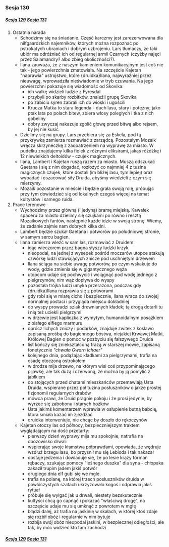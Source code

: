 ### Sesja 130
##### [Sesja 129](#sesja-129) [Sesja 131](#sesja-131)
1. Ostatnia narada
    - Schodzimy się na śniadanie. Część karczmy jest zarezerwowana dla nilfgaardzkich najemników, których można rozpoznać po pstrokatych ubraniach i dobrym uzbrojeniu. Lars tłumaczy, że taki ubiór ma odróżniać ich od regularnej armii Czarnych (czyżby najęci przez Salamandry? albo zbieg okoliczności?).
    - Ilana zauważa, że z naszym kamieniem komunikacyjnym jest coś nie tak - jego powierzchnia zmatowiała. Na szczęście Kajetan "naprawia" ustrojstwo, które {druidka}Ilana, najwyraźniej przez nieuwagę, wprowadziła nieświadomie w tryb czuwania. Na jego powierzchni pokazuje się wiadomość od Skovika:
        - ich walkę widzieli ludzie z Fyresdal
        - przybyli po skarby rozbitków, znaleźli grupę Skovika
        - po zabiciu syren zabrali ich do wioski i ugościli
        - Krucza Matka to stara legenda - duch lasu, stary i potężny; jako ptak lata po polach bitew, zbiera włosy poległych i tka z nich gobeliny
        - dobry zwyczaj nakazuje zgolić głowę przed bitwą albo rejsem, by jej nie kusić
    - Dzielimy się na grupy. Lars przebiera się za Eskela, pod tą przykrywką zamierza rozmawiać z zarządcą. Pozostałym Mozaik wręcza skrzyneczkę z zaopatrzeniem na wyprawę za miasto. W pudełku znajdujemy kilka fiolek z różnymi eliksirami, jakąś różdżkę i 12 niewielkich deltoidów - czujek magicznych.
    - Ilana, Lambert i Kajetan ruszą razem za miasto. Muszą odszukać Gaetana i się z nim dogadać, rozłożyć co najmniej 4 z tuzina magicznych czujek, które dostali (im bliżej lasu, tym lepiej) oraz wybadać i oszacować siły Druida, abyśmy wiedzieli z czym się mierzymy.
    - Mozaik pozostanie w mieście i będzie grała swoją rolę, próbując przy tym dowiedzieć się od lokalnych czegoś więcej na temat kultystów i samego ruida.
2. Prace terenowe
    - Wychodzimy przez główną (i jedyną) bramę miejską. Kawałek spaceru za miasto dzielimy się czujkami po równo i resztą Mozaikowych fantów, następnie każde idzie w swoją stronę. Wiemy, że zadanie zajmie nam dobrych kilka dni.
    - Lambert będzie szukał Gaetana i potworów po południowej stronie, w samym sercu bagien.
    - Ilana zamierza wleźć w sam las, rozmawiać z Druidem:
        - idąc wieczorem przez bagna słyszy ludzki krzyk
        - nieopodal, na jednej z wysepek pośród moczarów utopce atakują czwórkę ludzi stawiających znicze pod uschniętym drzewem
        - Ilana ściąga na siebie uwagę potworów, po czym wskakuje do wody, gdzie zmienia się w gigantycznego węża
        - utopcom udaje się pochwycić i wciągnąć pod wodę jednego z pielgrzymów, nim wąż dopływa do wyspy
        - pozostała trójka ludzi umyka przerażona, podczas gdy {druidka}Ilana rozprawia się z potworami
        - gdy robi się w miarę cicho i bezpiecznie, Ilana wraca do swojej normalnej postaci i przygląda miejscu dokładniej
        - do wyspy prowadzi szlak drewnianych kładek; tą drogą dotarli tu i nią też uciekli pielgrzymi
        - w drzewie jest kapliczka z wymytym, humanoidalnym posążkiem z białego elfiego marmuru
        - oprócz lichych zniczy i podarków, znajduje zwitek z koślawo zapisaną prośbą do bagiennego bóstwa, niejakiej Krwawej Matki, Królowej Bagien o pomoc w pozbyciu się fałszywego Druida
        - list kończy się zniekształconą frazą w starszej mowie, zapisaną fonetycznie _"chwała Gwarn Ichaer"_
        - kolejnego dnia, podążając kładkami za pielgrzymami, trafia na osadę otoczoną ostrokołem
        - w drodze mija drzewo, na którym wisi coś przypominającego pijawkę, ale tak dużą i czerwoną, że można by ją pomylić z jabłkiem
        - do stojących przed chatami mieszkańców przemawiają Usta Druida, wspierane przez pół tuzina posłuszników o jakże prostej fizjonomii regularnych drabów
        - mówca prawi, że Druid pragnie pokoju i że prosi jedynie, by wyrzec się zabobonu i starych bożków 
        - Usta jakimś komentarzem wprawia w osłupienie butną babcię, która śmiała kazać im zjeżdżać
        - druidka interweniuje, nie chcąc by doszło do rękoczynów
    - Kajetan otoczy las od północy, bezpieczniejszym traktem wyglądającym na dość przetarty:
        - pierwszy dzień wyprawy mija mu spokojnie, natrafia na obozowisko drwali
        - wspierając swoje kłamstwa półprawdami, opowiada, że wędruje wzdłuż brzegu lasu, bo przyśnił mu się Lebioda i tak nakazał
        - dostaje jedzenia i dowiaduje się, że po lesie krąży forman rębaczy, szukając pomocy "leśnego duszka" dla syna - chłopaka zakaził trupim jadem jakiś potwór
        - drugiego dnia elf gubi się we mgle
        - trafia na polanę, na której trzech posłuszników druida w powłóczystych szatach ukrzyżowało kogoś i odprawia jakiś rytuał 
        - próbuje się wyłgać jak u drwali, niestety bezskutecznie 
        - kultyści chcą go capnąć i pokazać "właściwą drogę", na szczęście udaje mu się umknąć z powrotem w mgłę
        - błądzi dalej, aż trafia na jaskinię w skałach, w której ktoś zdaje się rozbił obóz i regularnie w nim bytuje
        - rozbija swój obóz nieopodal jaskini, w bezpiecznej odległości, ale tak, by móc widzieć kto tam zachodzi

##### [Sesja 129](#sesja-129) [Sesja 131](#sesja-131)